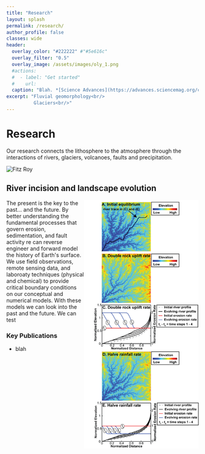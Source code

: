 ```yaml
---
title: "Research"
layout: splash
permalink: /research/
author_profile: false
classes: wide
header:
  overlay_color: "#222222" #"#5e616c"
  overlay_filter: "0.5"
  overlay_image: /assets/images/oly_1.png
  #actions:
  #  - label: "Get started"
  #    url: 
  caption: "Blah. *[Science Advances](https://advances.sciencemag.org/content/5/1/eaav2366/)*"
excerpt: "Fluvial geomorphology<br/>
          Glaciers<br/>"
---
```


# Research

Our research connects the lithosphere to the atmosphere through the interactions of rivers, glaciers, volcanoes, faults and precipitation. 

![Fitz Roy](/assets/images/GroupFitzRoy.JPG)

## River incision and landscape evolution

<img align="right" src="/assets/images/figure_1_v2.png" alt="RiverEvolve" width="300px">

The present is the key to the past... and the future. By better understanding the fundamental processes that govern erosion, sedimentation, and fault activity re can reverse engineer and forward model the history of Earth's surface. We use field observations, remote sensing data, and laboroaty techniques (physical and chemical) to provide critical boundary conditions on our conceptual and numerical models. With these models we can look into the past and the future. 
We can test 

### Key Publications

* blah
